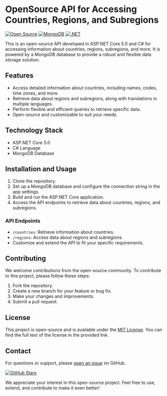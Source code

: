 # OpenSource API for Accessing Countries, Regions, and Subregions

[![Open Source](https://img.shields.io/badge/Open%20Source-Yes-green)](https://shields.io/)
[![MongoDB](https://img.shields.io/badge/MongoDB-Yes-brightgreen)](https://shields.io/)
[![.NET](https://img.shields.io/badge/.NET-5.0-purple)](https://shields.io/)


This is an open-source API developed in ASP.NET Core 5.0 and C# for accessing information about countries, regions, subregions, and more. It is powered by a MongoDB database to provide a robust and flexible data storage solution.

## Features

- Access detailed information about countries, including names, codes, time zones, and more.
- Retrieve data about regions and subregions, along with translations in multiple languages.
- Perform flexible and efficient queries to retrieve specific data.
- Open-source and customizable to suit your needs.

## Technology Stack

- ASP.NET Core 5.0
- C# Language
- MongoDB Database

## Installation and Usage

1. Clone the repository.
2. Set up a MongoDB database and configure the connection string in the app settings.
3. Build and run the ASP.NET Core application.
4. Access the API endpoints to retrieve data about countries, regions, and subregions.

### API Endpoints

- `/countries`: Retrieve information about countries.
- `/regions`: Access data about regions and subregions.
- Customize and extend the API to fit your specific requirements.

## Contributing

We welcome contributions from the open-source community. To contribute to this project, please follow these steps:

1. Fork the repository.
2. Create a new branch for your feature or bug fix.
3. Make your changes and improvements.
4. Submit a pull request.

## License

This project is open-source and is available under the [MIT License](https://opensource.org/licenses/MIT). You can find the full text of the license in the provided link.

## Contact

For questions or support, please [open an issue](https://github.com/HeyBaldur/Location.API/issues) on GitHub.

[![GitHub Stars](https://img.shields.io/github/stars/yourusername/your-repo)](https://github.com/HeyBaldur/Location.API/stargazers)

We appreciate your interest in this open-source project. Feel free to use, extend, and contribute to make it even better!
